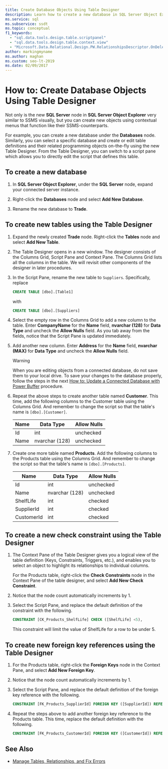 ```yaml
---
title: Create Database Objects Using Table Designer
description: Learn how to create a new database in SQL Server Object Explorer. See how to create new tables, constraints, and foreign key references in Table Designer.
ms.service: sql
ms.subservice: ssdt
ms.topic: conceptual
f1_keywords: 
  - "sql.data.tools.design.table.scriptpanel"
  - "sql.data.tools.design.table.context.view"
  - "Microsoft.Data.Relational.Design.PW.RelationshipsDescriptor.OnDelete"
author: markingmyname
ms.author: maghan
ms.custom: seo-lt-2019
ms.date: 02/09/2017 
---
```


# How to: Create Database Objects Using Table Designer

Not only is the new **SQL Server** node in **SQL Server Object Explorer** very similar to SSMS visually, but you can create new objects using contextual menus that function like their SSMS-counterparts.  
  
For example, you can create a new database under the **Databases** node. Similarly, you can select a specific database and create or edit table definitions and their related programming objects on-the-fly using the new Table Designer. From the Table Designer, you can switch to a script pane which allows you to directly edit the script that defines this table.  
  
## To create a new database
  
1. In **SQL Server Object Explorer**, under the **SQL Server** node, expand your connected server instance.  
  
2. Right-click the **Databases** node and select **Add New Database**.  
  
3. Rename the new database to **Trade**.  
  
## To create new tables using the Table Designer  
  
1. Expand the newly created **Trade** node. Right-click the **Tables** node and select **Add New Table**.  
  
2. The Table Designer opens in a new window. The designer consists of the Columns Grid, Script Pane and Context Pane. The Columns Grid lists all the columns in the table. We will revisit other components of the designer in later procedures.  
  
3. In the Script Pane, rename the new table to `Suppliers`. Specifically, replace  
  
    ```sql
    CREATE TABLE [dbo].[Table1]  
    ```
  
    with  
  
    ```sql
    CREATE TABLE [dbo].[Suppliers]  
    ```
  
4. Select the empty row in the Columns Grid to add a new column to the table.  Enter **CompanyName** for the **Name** field, **nvarchar (128)** for **Data Type** and uncheck the **Allow Nulls** field. As you tab away from the fields, notice that the Script Pane is updated immediately.  
  
5. Add another new column. Enter **Address** for the **Name** field, **nvarchar (MAX)** for **Data Type** and uncheck the **Allow Nulls** field.  
  
    > [!WARNING]  
    > When you are editing objects from a connected database, do not save them to your local drive. To save your changes to the database properly, follow the steps in the next [How to: Update a Connected Database with Power Buffer](../ssdt/how-to-update-a-connected-database-with-power-buffer.md) procedure.  
  
6. Repeat the above steps to create another table named **Customer**. This time, add the following columns to the Customer table using the Columns Grid. And remember to change the script so that the table's name is `[dbo].[Customer]`.  
  
    |Name|Data Type|**Allow Nulls**|  
    |--------|-------------|-------------------|  
    |Id|int|unchecked|  
    |Name|nvarchar (128)|unchecked|  
  
7. Create one more table named **Products**. Add the following columns to the Products table using the Columns Grid. And remember to change the script so that the table's name is `[dbo].[Products]`.  
  
    |Name|Data Type|**Allow Nulls**|  
    |--------|-------------|-------------------|  
    |Id|int|unchecked|  
    |Name|nvarchar (128)|unchecked|  
    |ShelfLife|int|checked|  
    |SupplierId|int|checked|  
    |CustomerId|int|checked|  
  
## To create a new check constraint using the Table Designer  
  
1. The Context Pane of the Table Designer gives you a logical view of the table definition (Keys, Constraints, Triggers, etc.), and enables you to select an object to highlight its relationships to individual columns.  
  
    For the Products table, right-click the **Check Constraints** node in the Context Pane of the table designer, and select **Add New Check Constraint**.  
  
2. Notice that the node count automatically increments by 1.  
  
3. Select the Script Pane, and replace the default definition of the constraint with the following.  
  
    ```sql
    CONSTRAINT [CK_Products_ShelfLife] CHECK ([ShelfLife] <5),  
    ```
  
    This constraint will limit the value of ShelfLife for a row to be under 5.  
  
## To create new foreign key references using the Table Designer  
  
1. For the Products table, right-click the **Foreign Keys** node in the Context Pane, and select **Add New Foreign Key**.  
  
2. Notice that the node count automatically increments by 1.  
  
3. Select the Script Pane, and replace the default definition of the foreign key reference with the following.  
  
    ```sql
    CONSTRAINT [FK_Products_SupplierId] FOREIGN KEY ([SupplierId]) REFERENCES [dbo].[Suppliers] ([Id]),  
    ```
  
4. Repeat the steps above to add another foreign key reference to the Products table. This time, replace the default definition with the following.  
  
    ```sql
    CONSTRAINT [FK_Products_CustomerId] FOREIGN KEY ([CustomerId]) REFERENCES [dbo].[Customer] ([Id])  
    ```
  
## See Also

- [Manage Tables, Relationships, and Fix Errors](../ssdt/manage-tables-relationships-and-fix-errors.md)